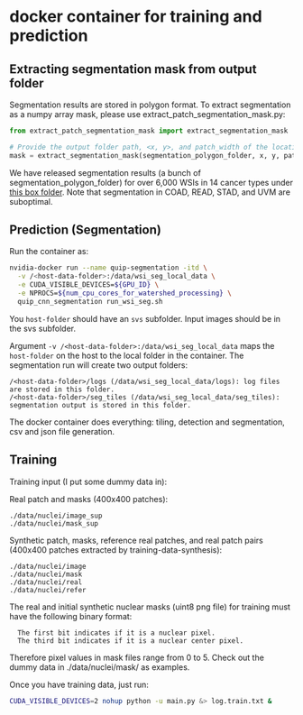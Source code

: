 # docker container for training and prediction 

## Extracting segmentation mask from output folder

Segmentation results are stored in polygon format. To extract segmentation as a numpy array mask, please use extract_patch_segmentation_mask.py:

```python
from extract_patch_segmentation_mask import extract_segmentation_mask

# Provide the output folder path, <x, y>, and patch_width of the location you want to extract mask from.
mask = extract_segmentation_mask(segmentation_polygon_folder, x, y, patch_width)
```

We have released segmentation results (a bunch of segmentation_polygon_folder) for over 6,000 WSIs in 14 cancer types under [this box folder](https://stonybrookmedicine.box.com/s/7n9gdy3i6qmm638or7lbxrzzydb1iv9b). Note that segmentation in COAD, READ, STAD, and UVM are suboptimal.

## Prediction (Segmentation)

Run the container as:

```sh
nvidia-docker run --name quip-segmentation -itd \
  -v /<host-data-folder>:/data/wsi_seg_local_data \
  -e CUDA_VISIBLE_DEVICES=${GPU_ID} \
  -e NPROCS=${num_cpu_cores_for_watershed_processing} \
  quip_cnn_segmentation run_wsi_seg.sh
```

You `host-folder` should have an `svs` subfolder. Input images should be in the svs subfolder. 

Argument `-v /<host-data-folder>:/data/wsi_seg_local_data` maps the `host-folder` on the host to the 
local folder in the container. The segmentation run will create two output folders: 

```
/<host-data-folder>/logs (/data/wsi_seg_local_data/logs): log files are stored in this folder.
/<host-data-folder>/seg_tiles (/data/wsi_seg_local_data/seg_tiles): segmentation output is stored in this folder.
```

The docker container does everything: tiling, detection and segmentation, csv and json file generation.

## Training
Training input (I put some dummy data in): 

Real patch and masks (400x400 patches):  
```
./data/nuclei/image_sup  
./data/nuclei/mask_sup 
```

Synthetic patch, masks, reference real patches, and real patch pairs (400x400 patches extracted by training-data-synthesis):  
```
./data/nuclei/image  
./data/nuclei/mask  
./data/nuclei/real  
./data/nuclei/refer 
```

The real and initial synthetic nuclear masks (uint8 png file) for training must have the following binary format:  
```
  The first bit indicates if it is a nuclear pixel.  
  The third bit indicates if it is a nuclear center pixel. 
```
Therefore pixel values in mask files range from 0 to 5. Check out the dummy data in ./data/nuclei/mask/ as examples. 

Once you have training data, just run:  
```sh
CUDA_VISIBLE_DEVICES=2 nohup python -u main.py &> log.train.txt & 
```
